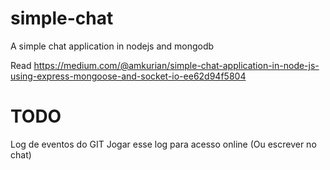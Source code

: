 # simple-chat
A simple chat application in nodejs and mongodb

Read
https://medium.com/@amkurian/simple-chat-application-in-node-js-using-express-mongoose-and-socket-io-ee62d94f5804


# TODO
Log de eventos do GIT
Jogar esse log para acesso online
(Ou escrever no chat)
